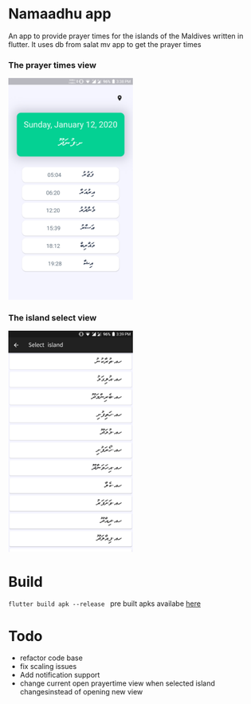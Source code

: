 # Namaadhu app
An app to provide prayer times for the islands of the Maldives written in flutter. It uses db from salat mv app to get the prayer times

### The prayer times view
<img src="images/prayertime_view.png" width="250">

### The island select view
<img src="images/island_view.png" width="250">


# Build 

```flutter build apk --release ```
pre built apks availabe [here](https://github.com/Dharisd/namaadhuapp/releases)


# Todo
* refactor code base
* fix scaling issues
* Add notification support
* change current open prayertime view when selected island changesinstead of opening new view

